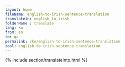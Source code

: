 ```yaml
---
layout: home
fileName: english-to-irish-sentence-translation
translatein: english_to_irish
folderName : translate
lang: ko
from: en
to: ga
permalink: /ko/english-to-irish-sentence-translation
tool: english-to-irish-sentence-translation
---
```

{% include section/translateinto.html %}